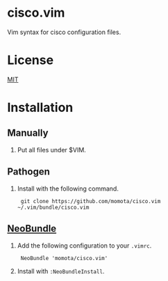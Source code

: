 cisco.vim
=========

Vim syntax for cisco configuration files.


License
=======

[MIT](http://opensource.org/licenses/MIT)


Installation
============

Manually
--------

1. Put all files under $VIM.

Pathogen
--------

1. Install with the following command.

        git clone https://github.com/momota/cisco.vim ~/.vim/bundle/cisco.vim

[NeoBundle](https://github.com/Shougo/neobundle.vim)
----------------------------------------------------

1. Add the following configuration to your `.vimrc`.

        NeoBundle 'momota/cisco.vim'

2. Install with `:NeoBundleInstall`.
